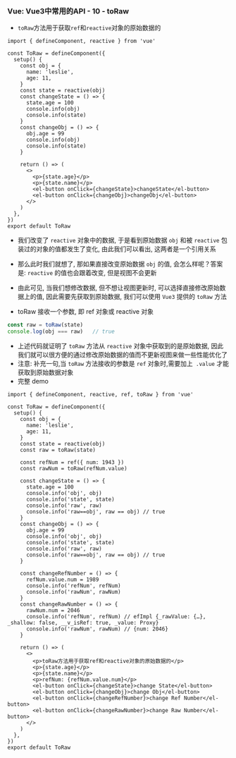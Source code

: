 ### Vue: Vue3中常用的API - 10 - toRaw
- `toRaw`方法用于获取`ref`和`reactive`对象的原始数据的

```tsx
import { defineComponent, reactive } from 'vue'

const ToRaw = defineComponent({
  setup() {
    const obj = {
      name: 'leslie',
      age: 11,
    }
    const state = reactive(obj)
    const changeState = () => {
      state.age = 100
      console.info(obj)
      console.info(state)
    }
    const changeObj = () => {
      obj.age = 99
      console.info(obj)
      console.info(state)
    }

    return () => (
      <>
        <p>{state.age}</p>
        <p>{state.name}</p>
        <el-button onClick={changeState}>changeState</el-button>
        <el-button onClick={changeObj}>changeObj</el-button>
      </>
    )
  },
})
export default ToRaw

```
- 我们改变了 `reactive` 对象中的数据, 于是看到原始数据 `obj` 和被 `reactive` 包装过的对象的值都发生了变化, 由此我们可以看出, 这两者是一个引用关系
- 那么此时我们就想了, 那如果直接改变原始数据 `obj` 的值, 会怎么样呢？答案是: `reactive` 的值也会跟着改变, 但是视图不会更新
- 由此可见, 当我们想修改数据, 但不想让视图更新时, 可以选择直接修改原始数据上的值, 因此需要先获取到原始数据, 我们可以使用 `Vue3` 提供的 `toRaw` 方法

- toRaw 接收一个参数, 即 ref 对象或 reactive 对象
```js
const raw = toRaw(state)
console.log(obj === raw)   // true
```
- 上述代码就证明了 `toRaw` 方法从 `reactive` 对象中获取到的是原始数据, 因此我们就可以很方便的通过修改原始数据的值而不更新视图来做一些性能优化了
- 注意: 补充一句,当 `toRaw` 方法接收的参数是 `ref` 对象时,需要加上` .value` 才能获取到原始数据对象
- 完整 demo
```tsx
import { defineComponent, reactive, ref, toRaw } from 'vue'

const ToRaw = defineComponent({
  setup() {
    const obj = {
      name: 'leslie',
      age: 11,
    }
    const state = reactive(obj)
    const raw = toRaw(state)

    const refNum = ref({ num: 1943 })
    const rawNum = toRaw(refNum.value)

    const changeState = () => {
      state.age = 100
      console.info('obj', obj)
      console.info('state', state)
      console.info('raw', raw)
      console.info('raw==obj', raw == obj) // true
    }
    const changeObj = () => {
      obj.age = 99
      console.info('obj', obj)
      console.info('state', state)
      console.info('raw', raw)
      console.info('raw==obj', raw == obj) // true
    }

    const changeRefNumber = () => {
      refNum.value.num = 1989
      console.info('refNum', refNum)
      console.info('rawNum', rawNum)
    }
    const changeRawNumber = () => {
      rawNum.num = 2046
      console.info('refNum', refNum) // efImpl {_rawValue: {…}, _shallow: false, __v_isRef: true, _value: Proxy}
      console.info('rawNum', rawNum) // {num: 2046}
    }

    return () => (
      <>
        <p>toRaw方法用于获取ref和reactive对象的原始数据的</p>
        <p>{state.age}</p>
        <p>{state.name}</p>
        <p>refNum: {refNum.value.num}</p>
        <el-button onClick={changeState}>change State</el-button>
        <el-button onClick={changeObj}>change Obj</el-button>
        <el-button onClick={changeRefNumber}>change Ref Number</el-button>
        <el-button onClick={changeRawNumber}>change Raw Number</el-button>
      </>
    )
  },
})
export default ToRaw

```